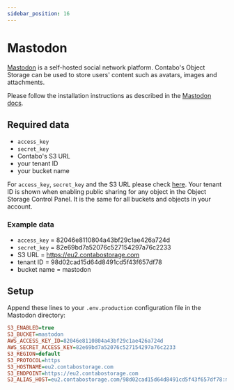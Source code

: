 ```yaml
---
sidebar_position: 16
---
```


# Mastodon

[Mastodon](https://joinmastodon.org/) is a self-hosted social network platform. Contabo's Object Storage can be used to store users' content such as avatars, images and attachments.

Please follow the installation instructions as described in the [Mastodon docs](https://docs.joinmastodon.org/user/run-your-own/).

## Required data

* `access_key`
* `secret_key`
* Contabo's S3 URL
* your tenant ID
* your bucket name

For `access_key`, `secret_key` and the S3 URL please check [here](/docs/products/Object-Storage/s3-connection-settings). Your tenant ID is shown when enabling public sharing for any object in the Object Storage Control Panel. It is the same for all buckets and objects in your account.

### Example data

* `access_key` = 82046e8110804a43bf29c1ae426a724d
* `secret_key` = 82e69bd7a52076c527154297a76c2233
* S3 URL = https://eu2.contabostorage.com
* tenant ID = 98d02cad15d64d8491cd5f43f657df78
* bucket name = mastodon

## Setup

Append these lines to your `.env.production` configuration file in the Mastodon directory:

```ini
S3_ENABLED=true
S3_BUCKET=mastodon
AWS_ACCESS_KEY_ID=82046e8110804a43bf29c1ae426a724d
AWS_SECRET_ACCESS_KEY=82e69bd7a52076c527154297a76c2233
S3_REGION=default
S3_PROTOCOL=https
S3_HOSTNAME=eu2.contabostorage.com
S3_ENDPOINT=https://eu2.contabostorage.com
S3_ALIAS_HOST=eu2.contabostorage.com/98d02cad15d64d8491cd5f43f657df78:mastodon
```
